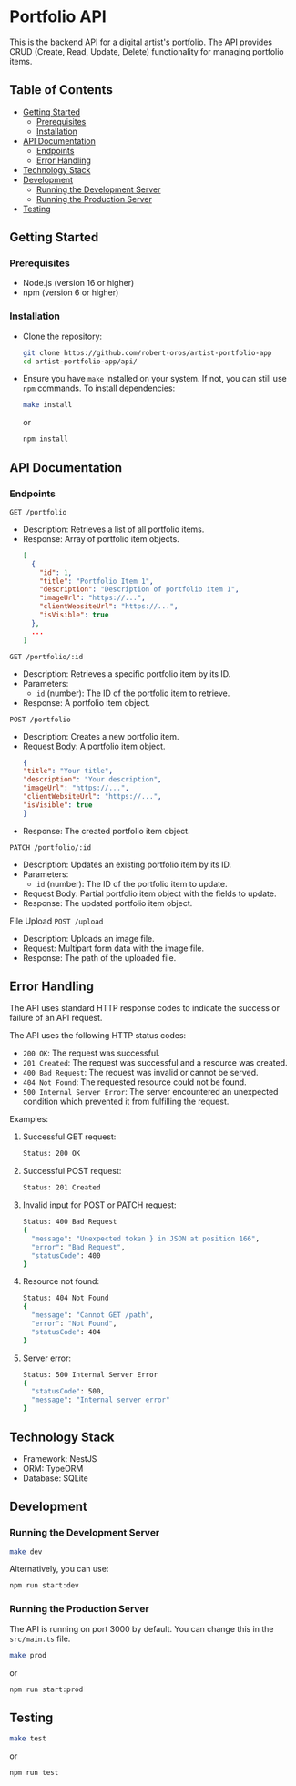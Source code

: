 # Portfolio API
This is the backend API for a digital artist's portfolio. The API provides CRUD (Create, Read, Update, Delete) functionality for managing portfolio items.

## Table of Contents
- [Getting Started](#getting-started)
    - [Prerequisites](#prerequisites)
    - [Installation](#installation)
- [API Documentation](#api-documentation)
   - [Endpoints](#endpoints)
   - [Error Handling](#error-handling)
- [Technology Stack](#technology-stack)
- [Development](#development)
   - [Running the Development Server](#running-the-development-server)
   - [Running the Production Server](#running-the-production-server)
- [Testing](#testing)

## Getting Started
### Prerequisites
- Node.js (version 16 or higher)
- npm (version 6 or higher)

### Installation

- Clone the repository:
    ```bash
    git clone https://github.com/robert-oros/artist-portfolio-app
    cd artist-portfolio-app/api/
    ```

- Ensure you have `make` installed on your system. If not, you can still use `npm` commands. To install dependencies:
    ```bash
    make install
    ``` 
    or
    ```bash
    npm install
    ```

## API Documentation

### Endpoints

`GET /portfolio`
- Description: Retrieves a list of all portfolio items.
- Response: Array of portfolio item objects.
  ```json
  [
    {
      "id": 1,
      "title": "Portfolio Item 1",
      "description": "Description of portfolio item 1",
      "imageUrl": "https://...",
      "clientWebsiteUrl": "https://...",
      "isVisible": true
    },
    ...
  ]

`GET /portfolio/:id`
- Description: Retrieves a specific portfolio item by its ID.
- Parameters:
    - `id` (number): The ID of the portfolio item to retrieve.
- Response: A portfolio item object.

`POST /portfolio`
- Description: Creates a new portfolio item.
- Request Body: A portfolio item object.
    ```json
    {
    "title": "Your title",
    "description": "Your description",
    "imageUrl": "https://...",
    "clientWebsiteUrl": "https://...",
    "isVisible": true
    }
    ```
- Response: The created portfolio item object.

`PATCH /portfolio/:id`
- Description: Updates an existing portfolio item by its ID.
- Parameters:
    - `id` (number): The ID of the portfolio item to update.
- Request Body: Partial portfolio item object with the fields to update.
- Response: The updated portfolio item object.

File Upload
`POST /upload`
- Description: Uploads an image file.
- Request: Multipart form data with the image file.
- Response: The path of the uploaded file.

## Error Handling
The API uses standard HTTP response codes to indicate the success or failure of an API request.

The API uses the following HTTP status codes:
- `200 OK`: The request was successful.
- `201 Created`: The request was successful and a resource was created.
- `400 Bad Request`: The request was invalid or cannot be served.
- `404 Not Found`: The requested resource could not be found.
- `500 Internal Server Error`: The server encountered an unexpected condition which prevented it from fulfilling the request.

Examples:
1. Successful GET request:
    ```bash 
    Status: 200 OK
    ```
2. Successful POST request:
    ```bash 
    Status: 201 Created
    ```
3. Invalid input for POST or PATCH request:
    ```bash 
    Status: 400 Bad Request
    {
      "message": "Unexpected token } in JSON at position 166",
      "error": "Bad Request",
      "statusCode": 400
    }
    ```
4. Resource not found:
    ```bash 
    Status: 404 Not Found
    {
      "message": "Cannot GET /path",
      "error": "Not Found",
      "statusCode": 404
    }
    ```
5. Server error:
    ```bash 
    Status: 500 Internal Server Error
    {
      "statusCode": 500,
      "message": "Internal server error"
    }
    ```

## Technology Stack
- Framework: NestJS
- ORM: TypeORM
- Database: SQLite

## Development
### Running the Development Server

```bash
make dev
```
Alternatively, you can use:

```bash
npm run start:dev
```
### Running the Production Server
The API is running on port 3000 by default. You can change this in the `src/main.ts` file.
```bash
make prod
```
or

```bash
npm run start:prod
```

## Testing
```bash
make test
```
or
```bash
npm run test
```